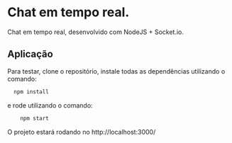 
# Chat em tempo real.

Chat em tempo real, desenvolvido com NodeJS + Socket.io.

## Aplicação

Para testar, clone o repositório, instale todas as dependências utilizando o comando:

```bash
  npm install
```

e rode utilizando o comando:

```bash
    npm start
```

O projeto estará rodando no http://localhost:3000/